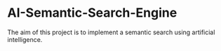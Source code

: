 # AI-Semantic-Search-Engine
The aim of this project is to implement a semantic search using artificial intelligence.
